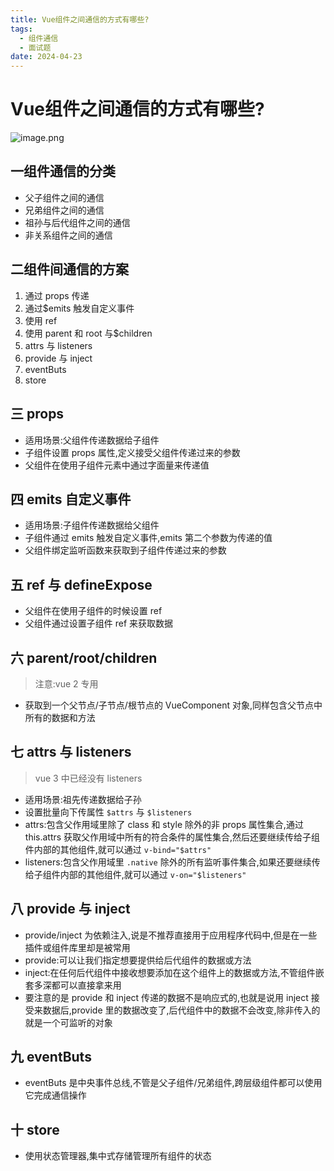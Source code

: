 ```yaml
---
title: Vue组件之间通信的方式有哪些?
tags:
  - 组件通信
  - 面试题
date: 2024-04-23
---
```

# Vue组件之间通信的方式有哪些?

![image.png](https://my-vitepress-blog.sh1a.qingstor.com/202404232014750.png)

## 一组件通信的分类

- 父子组件之间的通信
- 兄弟组件之间的通信
- 祖孙与后代组件之间的通信
- 非关系组件之间的通信

## 二组件间通信的方案

1. 通过 props 传递
2. 通过$emits 触发自定义事件
3. 使用 ref
4. 使用 parent 和 root 与$children
5. attrs 与 listeners
6. provide 与 inject
7. eventButs
8. store

## 三 props

- 适用场景:父组件传递数据给子组件
- 子组件设置 props 属性,定义接受父组件传递过来的参数
- 父组件在使用子组件元素中通过字面量来传递值

## 四 emits 自定义事件

- 适用场景:子组件传递数据给父组件
- 子组件通过 emits 触发自定义事件,emits 第二个参数为传递的值
- 父组件绑定监听函数来获取到子组件传递过来的参数

## 五 ref 与 defineExpose

- 父组件在使用子组件的时候设置 ref
- 父组件通过设置子组件 ref 来获取数据

## 六 parent/root/children

> 注意:vue 2 专用

- 获取到一个父节点/子节点/根节点的 VueComponent 对象,同样包含父节点中所有的数据和方法

## 七 attrs 与 listeners

> vue 3 中已经没有 listeners

- 适用场景:祖先传递数据给子孙
- 设置批量向下传属性 `$attrs` 与 `$listeners`
- attrs:包含父作用域里除了 class 和 style 除外的非 props 属性集合,通过 this.attrs 获取父作用域中所有的符合条件的属性集合,然后还要继续传给子组件内部的其他组件,就可以通过 `v-bind="$attrs"`
- listeners:包含父作用域里 `.native` 除外的所有监听事件集合,如果还要继续传给子组件内部的其他组件,就可以通过 `v-on="$listeners"`

## 八 provide 与 inject

- provide/inject 为依赖注入,说是不推荐直接用于应用程序代码中,但是在一些插件或组件库里却是被常用
- provide:可以让我们指定想要提供给后代组件的数据或方法
- inject:在任何后代组件中接收想要添加在这个组件上的数据或方法,不管组件嵌套多深都可以直接拿来用
- 要注意的是 provide 和 inject 传递的数据不是响应式的,也就是说用 inject 接受来数据后,provide 里的数据改变了,后代组件中的数据不会改变,除非传入的就是一个可监听的对象

## 九 eventButs

- eventButs 是中央事件总线,不管是父子组件/兄弟组件,跨层级组件都可以使用它完成通信操作

## 十 store

- 使用状态管理器,集中式存储管理所有组件的状态
